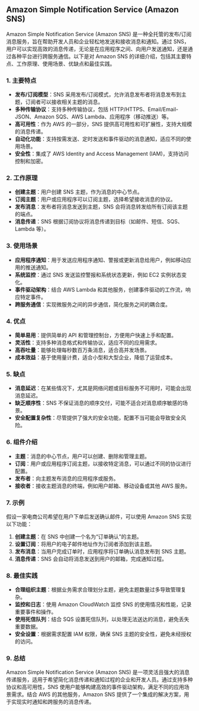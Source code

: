 ## Amazon Simple Notification Service (Amazon SNS)

Amazon Simple Notification Service (Amazon SNS) 是一种全托管的发布/订阅消息服务，旨在帮助开发人员和企业轻松地发送和接收消息和通知。通过 SNS，用户可以实现高效的消息传递，无论是在应用程序之间、向用户发送通知，还是通过各种平台进行跨服务通信。以下是对 Amazon SNS 的详细介绍，包括其主要特点、工作原理、使用场景、优缺点和最佳实践。

### 1. **主要特点**
- **发布/订阅模型**：SNS 采用发布/订阅模式，允许消息发布者将消息发布到主题，订阅者可以接收相关主题的消息。
- **多种传输协议**：支持多种传输协议，包括 HTTP/HTTPS、Email/Email-JSON、Amazon SQS、AWS Lambda、应用程序（移动推送）等。
- **高可用性**：作为 AWS 的一部分，SNS 提供高可用性和可扩展性，支持大规模的消息传递。
- **自动化功能**：支持按需发送、定时发送和事件驱动的消息通知，适应不同的使用场景。
- **安全性**：集成了 AWS Identity and Access Management (IAM)，支持访问控制和加密。

### 2. **工作原理**
- **创建主题**：用户创建 SNS 主题，作为消息的中心节点。
- **订阅主题**：用户或应用程序可以订阅主题，选择希望接收消息的协议。
- **发布消息**：发布者将消息发送到主题，SNS 会将消息转发给所有订阅该主题的端点。
- **消息传递**：SNS 根据订阅协议将消息传递到目标（如邮件、短信、SQS、Lambda 等）。

### 3. **使用场景**
- **应用程序通知**：用于发送应用程序通知、警报或更新消息给用户，例如移动应用的推送通知。
- **系统监控**：通过 SNS 发送监控警报和系统状态更新，例如 EC2 实例状态变化。
- **事件驱动架构**：结合 AWS Lambda 和其他服务，创建事件驱动的工作流，响应特定事件。
- **跨服务通信**：实现微服务之间的异步通信，简化服务之间的耦合度。

### 4. **优点**
- **简单易用**：提供简单的 API 和管理控制台，方便用户快速上手和配置。
- **灵活性**：支持多种消息格式和传输协议，适应不同的应用需求。
- **高吞吐量**：能够处理每秒数百万条消息，适合高并发场景。
- **成本效益**：基于使用量计费，适合小型和大型企业，降低了运营成本。

### 5. **缺点**
- **消息延迟**：在某些情况下，尤其是网络问题或目标服务不可用时，可能会出现消息延迟。
- **缺乏顺序性**：SNS 不保证消息的顺序交付，可能不适合对消息顺序敏感的场景。
- **安全配置复杂性**：尽管提供了强大的安全功能，配置不当可能会导致安全风险。

### 6. **组件介绍**
- **主题**：消息的中心节点，用户可以创建、删除和管理主题。
- **订阅**：用户或应用程序订阅主题，以接收特定消息，可以通过不同的协议进行配置。
- **发布者**：向主题发布消息的应用程序或服务。
- **接收者**：接收主题消息的终端，例如用户邮箱、移动设备或其他 AWS 服务。

### 7. **示例**
假设一家电商公司希望在用户下单后发送确认邮件，可以使用 Amazon SNS 实现以下功能：
1. **创建主题**：在 SNS 中创建一个名为“订单确认”的主题。
2. **设置订阅**：将用户的电子邮件地址作为订阅者添加到该主题。
3. **发布消息**：当用户完成订单时，应用程序将订单确认消息发布到 SNS 主题。
4. **消息传递**：SNS 会自动将消息发送到用户的邮箱，完成通知过程。

### 8. **最佳实践**
- **合理组织主题**：根据业务需求合理划分主题，避免主题数量过多导致管理复杂。
- **监控和日志**：使用 Amazon CloudWatch 监控 SNS 的使用情况和性能，记录重要事件和操作。
- **使用死信队列**：结合 SQS 设置死信队列，以处理无法送达的消息，避免丢失重要数据。
- **安全设置**：根据需求配置 IAM 权限，确保 SNS 主题的安全性，避免未经授权的访问。

### 9. **总结**
Amazon Simple Notification Service (Amazon SNS) 是一项灵活且强大的消息传递服务，适用于希望简化消息传递和通知过程的企业和开发人员。通过支持多种协议和高可用性，SNS 使用户能够构建高效的事件驱动架构，满足不同的应用场景需求。结合 AWS 的其他服务，Amazon SNS 提供了一个集成的解决方案，用于实现实时通知和跨服务的消息传递。